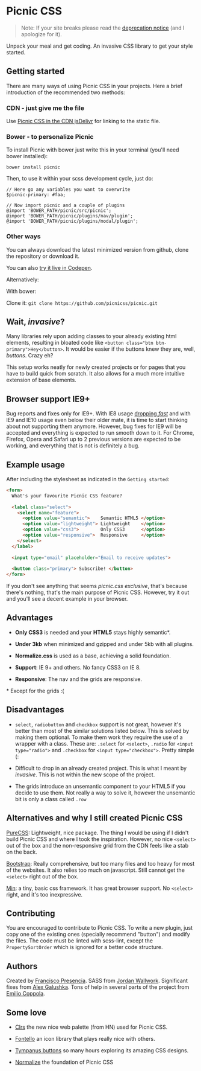 # Picnic CSS

> Note: If your site breaks please read the [deprecation notice](https://github.com/picnicss/picnic/issues/42) (and I apologize for it).

Unpack your meal and get coding. An invasive CSS library to get your style started.


## Getting started

There are many ways of using Picnic CSS in your projects. Here a brief introduction of the recommended two methods:


### CDN - just give me the file

Use [Picnic CSS in the CDN jsDelivr](http://www.jsdelivr.com/#!picnicss) for linking to the static file.


### Bower - to personalize Picnic

To install Picnic with bower just write this in your terminal (you'll need bower installed):

    bower install picnic

Then, to use it within your scss development cycle, just do:

    // Here go any variables you want to overwrite
    $picnic-primary: #faa;
    
    // Now import picnic and a couple of plugins
    @import 'BOWER_PATH/picnic/src/picnic';
    @import 'BOWER_PATH/picnic/plugins/nav/plugin';
    @import 'BOWER_PATH/picnic/plugins/modal/plugin';



### Other ways

You can always download the latest minimized version from github, clone the repository or download it.



You can also [try it live in Codepen](http://codepen.io/FranciscoP/pen/ZGpzbL?editors=110).

Alternatively:

With bower: 

Clone it: `git clone https://github.com/picnicss/picnic.git`



## Wait, *invasive*?

Many libraries rely upon adding classes to your already existing html elements, resulting in bloated code like `<button class="btn btn-primary">Hey</button>`. It would be easier if the buttons knew they are, well, *buttons*. Crazy eh?

This setup works neatly for newly created projects or for pages that you have to build quick from scratch. It also allows for a much more intuitive extension of base elements.



## Browser support IE9+

Bug reports and fixes only for IE9+. With IE8 usage [dropping *fast*](http://ux.stackexchange.com/a/64361) and with IE9 and IE10 usage even below their older mate, it is time to start thinking about not supporting them anymore. However, bug fixes for IE9 will be accepted and everything is expected to run smooth down to it. For Chrome, Firefox, Opera and Safari up to 2 previous versions are expected to be working, and everything that is not is definitely a bug.



## Example usage

After including the stylesheet as indicated in the `Getting started`:

```html
<form>
  What's your favourite Picnic CSS feature?
  
  <label class="select">
    <select name="feature">
      <option value="semantic">    Semantic HTML5 </option>
      <option value="lightweight"> Lightweight    </option>
      <option value="css3">        Only CSS3      </option>
      <option value="responsive">  Responsive     </option>
    </select>
  </label>
  
  <input type="email" placeholder="Email to receive updates">
  
  <button class="primary"> Subscribe! </button>
</form>
```

If you don't see anything that seems *picnic.css exclusive*, that's because there's nothing, that's the main purpose of Picnic CSS. However, try it out and you'll see a decent example in your browser.



## Advantages

- **Only CSS3** is needed and your **HTML5** stays highly semantic*.

- **Under 3kb** when minimized and gzipped and under 5kb with all plugins.

- **Normalize.css** is used as a base, achieving a solid foundation.

- **Support**: IE 9+ and others. No fancy CSS3 on IE 8.

- **Responsive**: The nav and the grids are responsive.


\* Except for the grids :(



## Disadvantages

- `select`, `radiobutton` and `checkbox` support is not great, however it's better than most of the similar solutions listed below. This is solved by making them optional. To make them work they require the use of a wrapper with a class. These are: `.select` for `<select>`, `.radio` for `<input type="radio">` and `.checkbox` for `<input type="checkbox">`. Pretty simple (:

- Difficult to drop in an already created project. This is what I meant by *invasive*. This is not within the new scope of the project.

- The grids introduce an unsemantic component to your HTML5 if you decide to use them. Not really a way to solve it, however the unsemantic bit is only a class called `.row`



## Alternatives and why I still created Picnic CSS

[PureCSS](http://purecss.io/): Lightweight, nice package. The thing I would be using if I didn't build Picnic CSS and where I took the inspiration. However, no nice `<select>` out of the box and the non-responsive grid from the CDN feels like a stab on the back.

[Bootstrap](http://getbootstrap.com/): Really comprehensive, but too many files and too heavy for most of the websites. It also relies too much on javascript. Still cannot get the `<select>` right out of the box.

[Min](http://minfwk.com/): a tiny, basic css framework. It has great browser support. No `<select>` right, and it's too inexpressive.



## Contributing

You are encouraged to contribute to Picnic CSS. To write a new plugin, just copy one of the existing ones (specially recommend "button") and modify the files. The code must be linted with scss-lint, except the `PropertySortOrder` which is ignored for a better code structure.



## Authors

Created by [Francisco Presencia](https://github.com/FranciscoP). SASS from [Jordan Wallwork](https://github.com/jordanwallwork). Significant fixes from [Alex Galushka](https://github.com/galulex). Tons of help in several parts of the project from [Emilio Coppola](https://github.com/Coppolaemilio).



## Some love

- [Clrs](http://clrs.cc/) the new nice web palette (from HN) used for Picnic CSS.

- [Fontello](http://fontello.com/) an icon library that plays really nice with others.

- [Tympanus buttons](http://tympanus.net/Development/CreativeButtons/) so many hours exploring its amazing CSS designs.

- [Normalize](http://necolas.github.io/normalize.css/) the foundation of Picnic CSS
